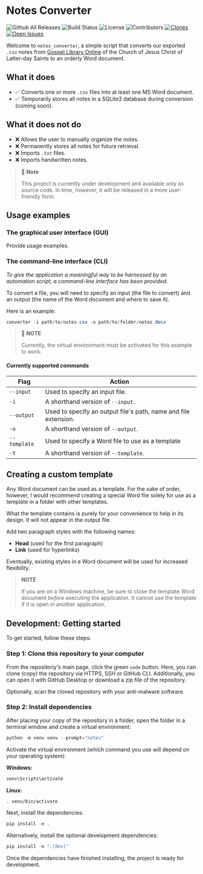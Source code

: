 # Notes Converter

![Github All Releases](https://img.shields.io/github/downloads/doctorLightbulb/notes_converter/total.svg)
![Build Status](https://img.shields.io/badge/build-passing-brightgreen)
![License](https://img.shields.io/badge/license-MIT-blue)
![Contributors](https://img.shields.io/github/contributors/doctorLightbulb/notes_converter)
[![Clones](https://img.shields.io/badge/clones-unknown-lightgrey?style=flat-square)](https://github.com/doctorLightbulb/notes_converter/graphs/traffic)
[![Open Issues](https://img.shields.io/github/issues/doctorLightbulb/notes_converter)](https://github.com/doctorLightbulb/notes_converter/issues)

Welcome to `notes_converter`, a simple script that converts our exported `.csv` notes from [Gospel Library Online](https://www.churchofjesuschrist.org/study?lang=eng&platform=web) of the Church of Jesus Christ of Latter-day Saints to an orderly Word document.

## What it does

* ✅ Converts one or more `.csv` files into at least one MS Word document.
* ✅ Temporarily stores all notes in a SQLite3 database during conversion (coming soon).

## What it does not do

* ❌ Allows the user to manually organize the notes.
* ❌ Permanently stores all notes for future retrieval.
* ❌ Imports `.txt` files.
* ❌ Imports handwritten notes.

> 🔧 **Note**
>
> This project is currently under development and available only as source code. In time, however, it will be released in a more user-friendly form.

## Usage examples

### The graphical user interface (GUI)

Provide usage examples.

### The command-line interface (CLI)

_To give the application a meaningful way to be harnessed by an automation script, a command-line interface has been provided._

To convert a file, you will need to specify an input (the file to convert) and an output (the name of the Word document and where to save it).

Here is an example:

```powershell
converter -i path/to/notes.csv -o path/to/folder/notes.docx
```

> 🔧 **NOTE**
>
> Currently, the virtual environment must be activated for this example to work.

#### Currently supported commands

| Flag | Action |
| ---- | ------ |
| `--input`   | Used to specify an input file. |
| `-i`   | A shorthand version of `--input`. |
| `--output`   | Used to specify an output file's path, name and file extension. |
| `-o`   | A shorthand version of `--output`. |
| `--template` | Used to specify a Word file to use as a template |
| `-t` | A shorthand version of `--template`. |

## Creating a custom template

Any Word document can be used as a template. For the sake of order, however, I would recommend creating a special Word file solely for use as a template in a folder with other templates.

What the template contains is purely for your convenience to help in its design. It will not appear in the output file.

Add two paragraph styles with the following names:

* **Head** (used for the first paragraph)
* **Link** (used for hyperlinks)

Eventually, existing styles in a Word document will be used for increased flexibility.

> **NOTE**
>
> If you are on a Windows machine, be sure to close the template Word document _before_ executing the application. It cannot use the template if it is open in another application.

## Development: Getting started

To get started, follow these steps:

### Step 1: Clone this repository to your computer

From the repositoriy's main page, click the green `code` button. Here, you can clone (copy) the repository via HTTPS, SSH or GitHub CLI. Additionally, you can open it with GitHub Desktop or download a zip file of the repository.

Optionally, scan the cloned repository with your anti-malware software.

### Step 2: Install dependencies

After placing your copy of the repository in a folder, open the folder in a terminal window and create a virtual environment:

```powershell
python -m venv venv --prompt="notes"
```

Activate the virtual environment (which command you use will depend on your operating system):

**Windows:**

```powershell
venv\Scripts\activate
```

**Linux:**

```bash
. venv/bin/activate
```

Next, install the dependencies:

```powershell
pip install -e .
```

Alternatively, install the optional development dependencies:

```powershell
pip install -e ".[dev]"
```

Once the dependencies have finished installing, the project is ready for development.
